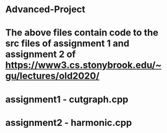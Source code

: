 # Advanced-Project


# The above files contain code to the src files of assignment 1 and assignment 2 of https://www3.cs.stonybrook.edu/~gu/lectures/old2020/

# assignment1 - cutgraph.cpp
# assignment2 - harmonic.cpp
